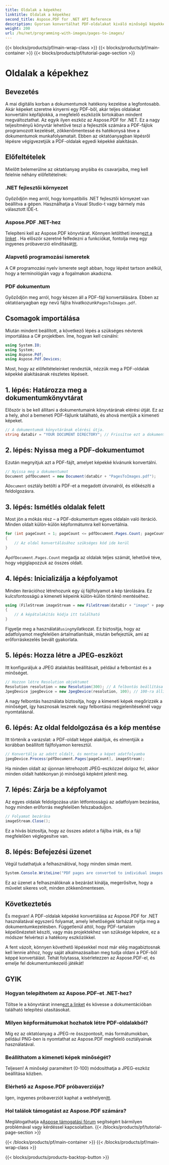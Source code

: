 ```yaml
---
title: Oldalak a képekhez
linktitle: Oldalak a képekhez
second_title: Aspose.PDF for .NET API Reference
description: Gyorsan konvertálhat PDF-oldalakat kiváló minőségű képekké az Aspose.PDF for .NET segítségével ezzel az átfogó, lépésről lépésre szóló útmutatóval.
weight: 200
url: /hu/net/programming-with-images/pages-to-images/
---
```


{{< blocks/products/pf/main-wrap-class >}}
{{< blocks/products/pf/main-container >}}
{{< blocks/products/pf/tutorial-page-section >}}

# Oldalak a képekhez

## Bevezetés

A mai digitális korban a dokumentumok hatékony kezelése a legfontosabb. Akár képeket szeretne kinyerni egy PDF-ből, akár teljes oldalakat konvertálni képfájlokká, a megfelelő eszközök birtokában mindent megváltoztathat. Az egyik ilyen eszköz az Aspose.PDF for .NET. Ez a nagy teljesítményű könyvtár lehetővé teszi a fejlesztők számára a PDF-fájlok programozott kezelését, zökkenőmentessé és hatékonysá téve a dokumentumok munkafolyamatait. Ebben az oktatóanyagban lépésről lépésre végigvezetjük a PDF-oldalak egyedi képekké alakításán.

## Előfeltételek

Mielőtt belemerülne az oktatóanyag anyáiba és csavarjaiba, meg kell felelnie néhány előfeltételnek:

### .NET fejlesztői környezet

Győződjön meg arról, hogy kompatibilis .NET fejlesztői környezet van beállítva a gépen. Használhatja a Visual Studio-t vagy bármely más választott IDE-t.

### Aspose.PDF .NET-hez

 Telepíteni kell az Aspose.PDF könyvtárat. Könnyen letöltheti innen[ezt a linket](https://releases.aspose.com/pdf/net/) . Ha először szeretné felfedezni a funkciókat, fontolja meg egy ingyenes próbaverzió elindítását[itt](https://releases.aspose.com/).

### Alapvető programozási ismeretek

A C# programozási nyelv ismerete segít abban, hogy lépést tartson anélkül, hogy a terminológián vagy a fogalmakon akadozna.

### PDF dokumentum

 Győződjön meg arról, hogy készen áll a PDF-fájl konvertálására. Ebben az oktatóanyagban egy nevű fájlra hivatkozunk`PagesToImages.pdf`.

## Csomagok importálása

Miután mindent beállított, a következő lépés a szükséges névterek importálása a C# projektben. Íme, hogyan kell csinálni:

```csharp
using System.IO;
using System;
using Aspose.Pdf;
using Aspose.Pdf.Devices;
```

Most, hogy az előfeltételeinket rendeztük, nézzük meg a PDF-oldalak képekké alakításának részletes lépéseit.

## 1. lépés: Határozza meg a dokumentumkönyvtárat

Először is be kell állítani a dokumentumaink könyvtárának elérési útját. Ez az a hely, ahol a bemeneti PDF-fájlunk található, és ahová mentjük a kimeneti képeket.

```csharp
// A dokumentumok könyvtárának elérési útja.
string dataDir = "YOUR DOCUMENT DIRECTORY"; // Frissítse ezt a dokumentum elérési útjára
```

## 2. lépés: Nyissa meg a PDF-dokumentumot

Ezután megnyitjuk azt a PDF-fájlt, amelyet képekké kívánunk konvertálni.

```csharp
// Nyissa meg a dokumentumot
Document pdfDocument = new Document(dataDir + "PagesToImages.pdf");
```

 A`Document` osztály betölti a PDF-et a megadott útvonalról, és előkészíti a feldolgozásra.

## 3. lépés: Ismétlés oldalak felett

Most jön a mókás rész – a PDF-dokumentum egyes oldalain való iteráció. Minden oldalt külön-külön képformátumra kell konvertálnia.

```csharp
for (int pageCount = 1; pageCount <= pdfDocument.Pages.Count; pageCount++)
{
    // Az oldal konvertálásához szükséges kód ide kerül
}
```

 A`pdfDocument.Pages.Count` megadja az oldalak teljes számát, lehetővé téve, hogy végiglapozzuk az összes oldalt.

## 4. lépés: Inicializálja a képfolyamot

Minden iterációhoz létrehozunk egy új fájlfolyamot a kép tárolására. Ez kulcsfontosságú a kimeneti képeink külön-külön történő mentéséhez.

```csharp
using (FileStream imageStream = new FileStream(dataDir + "image" + pageCount + "_out" + ".jpg", FileMode.Create))
{
    // A képátalakítás kódja itt található
}
```

 Figyelje meg a használatát`using`nyilatkozat. Ez biztosítja, hogy az adatfolyamot megfelelően ártalmatlanítsák, miután befejeztük, ami az erőforráskezelés bevált gyakorlata.

## 5. lépés: Hozza létre a JPEG-eszközt

Itt konfiguráljuk a JPEG átalakítás beállításait, például a felbontást és a minőséget.

```csharp
// Hozzon létre Resolution objektumot
Resolution resolution = new Resolution(300); // A felbontás beállítása 300 DPI-re
JpegDevice jpegDevice = new JpegDevice(resolution, 100); // 100-ra állítva a minőség
```

A nagy felbontás használata biztosítja, hogy a kimeneti képek megőrizzék a minőséget, így hasznosak lesznek nagy felbontású megjelenítéseknél vagy nyomtatásnál.

## 6. lépés: Az oldal feldolgozása és a kép mentése

Itt történik a varázslat: a PDF-oldalt képpé alakítjuk, és elmentjük a korábban beállított fájlfolyamon keresztül.

```csharp
// Konvertálja az adott oldalt, és mentse a képet adatfolyamba
jpegDevice.Process(pdfDocument.Pages[pageCount], imageStream);
```

Ha minden oldalt az újonnan létrehozott JPEG-eszközzel dolgoz fel, akkor minden oldalt hatékonyan jó minőségű képként jelenít meg.

## 7. lépés: Zárja be a képfolyamot

Az egyes oldalak feldolgozása után létfontosságú az adatfolyam bezárása, hogy minden erőforrás megfelelően felszabaduljon.

```csharp
// Folyamat bezárása
imageStream.Close();
```

Ez a hívás biztosítja, hogy az összes adatot a fájlba írták, és a fájl megfelelően véglegesítve van.

## 8. lépés: Befejezési üzenet

Végül tudathatjuk a felhasználóval, hogy minden simán ment.

```csharp
System.Console.WriteLine("PDF pages are converted to individual images successfully!");
```

Ez az üzenet a felhasználóknak a bezárást kínálja, megerősítve, hogy a művelet sikeres volt, minden zökkenőmentesen.

## Következtetés

És megvan! A PDF-oldalak képekké konvertálása az Aspose.PDF for .NET használatával egyszerű folyamat, amely lehetőségek tárházát nyitja meg a dokumentumkezelésben. Függetlenül attól, hogy PDF-tartalom képelőnézeteit készíti, vagy más projektekhez van szüksége képekre, ez a módszer felvértezi a hatékony eszközökkel.

A fent vázolt, könnyen követhető lépésekkel most már elég magabiztosnak kell lennie ahhoz, hogy saját alkalmazásaiban meg tudja oldani a PDF-ből képpé konvertálást. Tehát folytassa, kísérletezzen az Aspose.PDF-el, és emelje fel dokumentumkezelő játékát!

## GYIK

### Hogyan telepíthetem az Aspose.PDF-et .NET-hez?
 Töltse le a könyvtárat innen[ezt a linket](https://releases.aspose.com/pdf/net/) és kövesse a dokumentációban található telepítési utasításokat.

### Milyen képformátumokat hozhatok létre PDF-oldalakból?
Míg ez az oktatóanyag a JPEG-re összpontosít, más formátumokban, például PNG-ben is nyomtathat az Aspose.PDF megfelelő osztályainak használatával.

### Beállíthatom a kimeneti képek minőségét?
Teljesen! A minőségi paramétert (0-100) módosíthatja a JPEG-eszköz beállítása közben.

### Elérhető az Aspose.PDF próbaverziója?
 Igen, ingyenes próbaverziót kaphat a webhelyen[itt](https://releases.aspose.com/).

### Hol találok támogatást az Aspose.PDF számára?
 Meglátogathatja a[Aspose támogatási fórum](https://forum.aspose.com/c/pdf/10) segítségért bármilyen problémával vagy kérdéssel kapcsolatban.
{{< /blocks/products/pf/tutorial-page-section >}}

{{< /blocks/products/pf/main-container >}}
{{< /blocks/products/pf/main-wrap-class >}}

{{< blocks/products/products-backtop-button >}}
